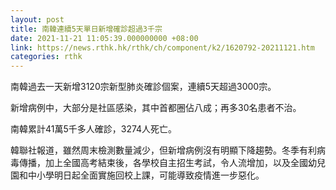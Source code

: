 ```yaml
---
layout: post
title: 南韓連續5天單日新增確診超過3千宗
date: 2021-11-21 11:05:39.000000000 +08:00
link: https://news.rthk.hk/rthk/ch/component/k2/1620792-20211121.htm
categories: rthk
---
```


南韓過去一天新增3120宗新型肺炎確診個案，連續5天超過3000宗。

新增病例中，大部分是社區感染，其中首都圈佔八成；再多30名患者不治。

南韓累計41萬5千多人確診，3274人死亡。

韓聯社報道，雖然周末檢測數量減少，但新增病例沒有明顯下降趨勢。冬季有利病毒傳播，加上全國高考結束後，各學校自主招生考試，令人流增加，以及全國幼兒園和中小學明日起全面實施回校上課，可能導致疫情進一步惡化。

